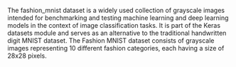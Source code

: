 The fashion_mnist dataset is a widely used collection of grayscale images intended for benchmarking and testing machine learning and deep learning models in the context of image classification tasks. It is part of the Keras datasets module and serves as an alternative to the traditional handwritten digit MNIST dataset. The Fashion MNIST dataset consists of grayscale images representing 10 different fashion categories, each having a size of 28x28 pixels.
